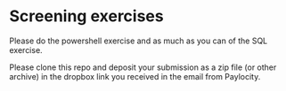 # Screening exercises
Please do the powershell exercise and as much as you can of the SQL exercise.

Please clone this repo and deposit your submission as a zip file (or other archive) in the dropbox link you received in the email from Paylocity.
